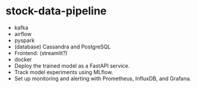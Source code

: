 # stock-data-pipeline

- kafka
- airflow
- pyspark
- (database)  Cassandra and PostgreSQL
- Frontend: (streamlit?)
- docker
- Deploy the trained model as a FastAPI service.
- Track model experiments using MLflow.
- Set up monitoring and alerting with Prometheus, InfluxDB, and Grafana.
